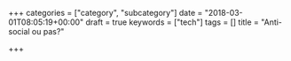 +++
categories = ["category", "subcategory"]
date = "2018-03-01T08:05:19+00:00"
draft = true
keywords = ["tech"]
tags = []
title = "Anti-social ou pas?"

+++

<!--more-->
